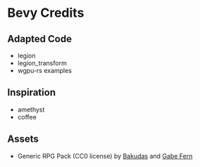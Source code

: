 # Bevy Credits

## Adapted Code

* legion
* legion_transform
* wgpu-rs examples

## Inspiration

* amethyst
* coffee

## Assets

* Generic RPG Pack (CC0 license) by [Bakudas](https://twitter.com/bakudas) and [Gabe Fern](https://twitter.com/_Gabrielfer)